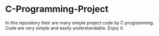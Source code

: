 # C-Programming-Project
In this repository their are many simple project code by C programming. Code are very simple and easily understandable. Enjoy it.
